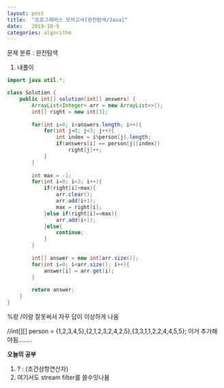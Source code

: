 ```yaml
---
layout: post
title:  "프로그래머스 모의고사[완전탐색/Java]"
date:   2019-10-9
categories: algorithm
---
```


문제 분류 : 완전탐색



1. 내풀이

```java
import java.util.*;

class Solution {
    public int[] solution(int[] answers) {
        ArrayList<Integer> arr = new ArrayList<>();
        int[] right = new int[3];
        
        for(int i=0; i<answers.length; i++){
            for(int j=0; j<3; j++){
                int index = i%person[j].length;
                if(answers[i] == person[j][index])
                    right[j]++;
            }
        }
        
        int max = -1;
        for(int i=0; i<3; i++){
            if(right[i]>max){
                arr.clear();
                arr.add(i+1);
                max = right[i];
            }else if(right[i]==max){
                arr.add(i+1);
            }else{
                continue;
            }
        }
        
        int[] answer = new int[arr.size()];
        for(int i=0; i<arr.size(); i++){
            answer[i] = arr.get(i);
        }
        
        return answer;
    }
}
```

%랑 /이랑 잘못써서 자꾸 답이 이상하게 나옴

//int[][] person = {1,2,3,4,5},{2,1,2,3,2,4,2,5},{3,3,1,1,2,2,4,4,5,5}; 이거 추가해야됨........



**오늘의 공부**

1. ? : (조건삼항연산자)
2. 여기서도 stream filter를 쓸수잇나봄



